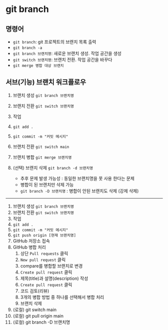 # git branch

## 명령어

- `git branch`: git 프로젝트의 브랜치 목록 출력
- `git branch -a`
- `git branch 브랜치명`: 새로운 브랜치 생성. 작업 공간을 생성
- `git switch 브랜치명`: 브랜치 전환. 작업 공간을 바꾸다
- `git merge 병합 대상 브랜치`

## 서브(기능) 브랜치 워크플로우

1. 브랜치 생성 `git branch 브랜치명`
2. 브랜치 전환 `git switch 브랜치명`
3. 작업
4. `git add . `
5. `git commit -m "커밋 메시지"`
6. 브랜치 전환 `git switch main`
7. 브랜치 병합 `git merge 브랜치명`
8. (선택) 브랜치 삭제 `git branch -d 브랜치명`

   - 추후 문제 발생 가능성 : 동일한 브랜치명을 못 사용 한다는 문제
   - 병합이 된 브랜치만 삭제 가능
   - `git branch -D 브랜치명` : 병합이 안된 브랜치도 삭제 (강제 삭제)

---

1. 브랜치 생성 `git branch 브랜치명`
2. 브랜치 전환 `git switch 브랜치명`
3. 작업
4. `git add . `
5. `git commit -m "커밋 메시지"`
6. `git push origin [현재 브랜치명]`
7. GitHub 저장소 접속
8. GitHub 병합 처리
   1. 상단 `Pull requests` 클릭
   2. `New pull request` 클릭
   3. compare를 병합할 브랜치로 변경
   4. `Create pull request` 클릭
   5. 제목(title)과 설명(description) 작성
   6. `Create pull request` 클릭
   7. 코드 검토(리뷰)
   8. 3개의 병합 방법 중 하나를 선택해서 병합 처리
   9. 브랜치 삭제
9. (로컬) git switch main
10. (로컬) git pull origin main
11. (로컬) git branch -D 브랜치명
